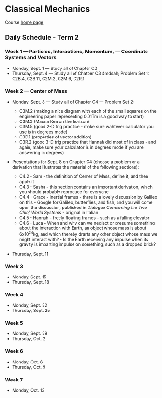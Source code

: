 # Classical Mechanics

Course [home page](./)

## Daily Schedule - Term 2

### Week 1 &mdash; Particles, Interactions, Momentum, &mdash; Coordinate Systems and Vectors

* Monday, Sept. 1 &mdash; Study all of Chapter C2
* Thursday, Sept. 4 &mdash; Study all of Chatper C3 &mdsah; Problem Set 1: C2B.4, C2B.11, C2M.2, C2M.6, C2R.1

### Week 2 &mdash; Center of Mass

* Monday, Sept. 8 &mdash; Study all of Chapter C4 &mdash; Problem Set 2:
    * C3M.2 (making a nice diagram with each of the small squares on the engineering paper representing 0.01Tm is a good way to start)
	* C3M.3 (Mauna Kea on the horizon)
	* C3M.5 (good 2-D trig practice - make sure wahtever calculator you use is in degrees mode)
	* C3D.1 (properties of vector addition)
	* C3R.2 (good 3-D trig practice that Hannah did most of in class - and again, make sure your calculator is in degrees mode if you are answering in degrees)

* Presentations for Sept. 8 on Chapter C4 (choose a problem or a derivation that illustrates the material of the following sections):
    * C4.2 - Sam - the definition of Center of Mass, define it, and then apply it
    * C4.3 - Sasha - this section contains an important derivation, which you should probably reproduce for everyone
    * C4.4 - Grace - inertial frames - there is a lovely discussion by Galileo on this - Google for Galileo, butterflies, and fish, and you will come upon the discussion, published in *Dialogue Concerning the Two Chief World Systems* - original in Italian
    * C4.5 - Hannah - freely floating frames - such as a falling elevator
    * C4.6 - Luca - When and why can we neglect or presume something about the interaction with Earth, an object whose mass is about 6x10<sup>24</sup>kg, and which thereby drarfs any other object whose mass we might interact with? - Is the Earth receiving any impulse when its gravity is imparting impulse on something, such as a dropped brick?

* Thursday, Sept. 11

### Week 3

* Monday, Sept. 15
* Thursday, Sept. 18

### Week 4

* Monday, Sept. 22
* Thursday, Sept. 25

### Week 5

* Monday, Sept. 29
* Thursday, Oct. 2

### Week 6

* Monday, Oct. 6
* Thursday, Oct. 9

### Week 7

* Monday, Oct. 13
